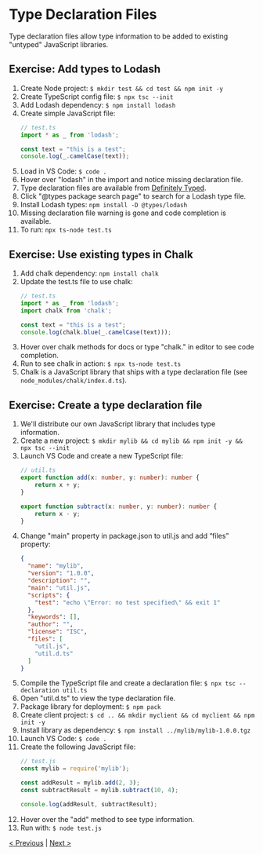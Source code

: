 # Type Declaration Files

Type declaration files allow type information to be added to existing "untyped" JavaScript libraries.

## Exercise: Add types to Lodash

1. Create Node project: `$ mkdir test && cd test && npm init -y`
1. Create TypeScript config file: `$ npx tsc --init`
1. Add Lodash dependency: `$ npm install lodash`
1. Create simple JavaScript file:
    ```typescript
    // test.ts
    import * as _ from 'lodash';

    const text = "this is a test";
    console.log(_.camelCase(text));
    ```
1. Load in VS Code: `$ code .`
1. Hover over "lodash" in the import and notice missing declaration file.
1. Type declaration files are available from <a href="https://definitelytyped.org/" target="_blank">Definitely Typed</a>.
1. Click "@types package search page" to search for a Lodash type file.
1. Install Lodash types: `npm install -D @types/lodash`
1. Missing declaration file warning is gone and code completion is available.
1. To run: `npx ts-node test.ts`

## Exercise: Use existing types in Chalk

1. Add chalk dependency: `npm install chalk`
1. Update the test.ts file to use chalk:
    ```typescript
    // test.ts
    import * as _ from 'lodash';
    import chalk from 'chalk';

    const text = "this is a test";
    console.log(chalk.blue(_.camelCase(text)));
    ```
1. Hover over chalk methods for docs or type "chalk." in editor to see code completion.
1. Run to see chalk in action: `$ npx ts-node test.ts`
1. Chalk is a JavaScript library that ships with a type declaration file (see `node_modules/chalk/index.d.ts`).

## Exercise: Create a type declaration file

1. We'll distribute our own JavaScript library that includes type information.
1. Create a new project: `$ mkdir mylib && cd mylib && npm init -y && npx tsc --init`
1. Launch VS Code and create a new TypeScript file:
    ```typescript
    // util.ts
    export function add(x: number, y: number): number {
        return x + y;
    }

    export function subtract(x: number, y: number): number {
        return x - y;
    }
    ```
1. Change "main" property in package.json to util.js and add “files” property:
    ```json
    {
      "name": "mylib",
      "version": "1.0.0",
      "description": "",
      "main": "util.js",
      "scripts": {
        "test": "echo \"Error: no test specified\" && exit 1"
      },
      "keywords": [],
      "author": "",
      "license": "ISC",
      "files": [
        "util.js",
        "util.d.ts"
      ]
    }
    ```
1. Compile the TypeScript file and create a declaration file: `$ npx tsc --declaration util.ts`
1. Open "util.d.ts" to view the type declaration file.
1. Package library for deployment: `$ npm pack`
1. Create client project: `$ cd .. && mkdir myclient && cd myclient && npm init -y`
1. Install library as dependency: `$ npm install ../mylib/mylib-1.0.0.tgz`
1. Launch VS Code: `$ code .`
1. Create the following JavaScript file:
    ```javascript
    // test.js
    const mylib = require('mylib');

    const addResult = mylib.add(2, 3);
    const subtractResult = mylib.subtract(10, 4);

    console.log(addResult, subtractResult);
    ```
1. Hover over the "add" method to see type information.
1. Run with: `$ node test.js`

[< Previous](ts-config.md) | [Next >](basic-types.md)
